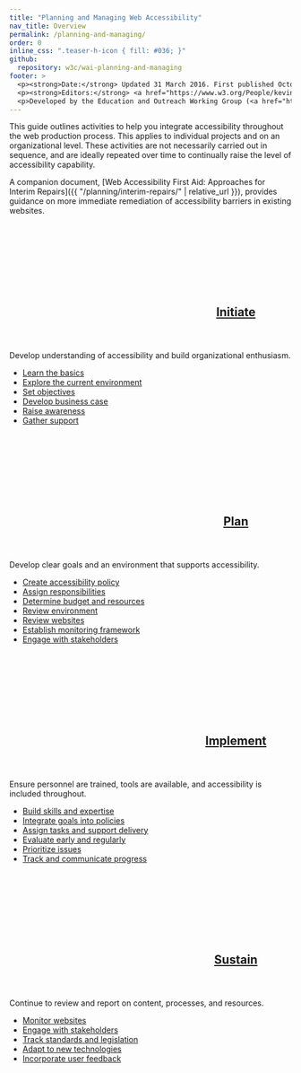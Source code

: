 ```yaml
---
title: "Planning and Managing Web Accessibility"
nav_title: Overview
permalink: /planning-and-managing/
order: 0
inline_css: ".teaser-h-icon { fill: #036; }"
github:
  repository: w3c/wai-planning-and-managing
footer: >
  <p><strong>Date:</strong> Updated 31 March 2016. First published October 2002.</p>
  <p><strong>Editors:</strong> <a href="https://www.w3.org/People/kevin">Kevin White</a>, <a href="https://www.w3.org/People/shadi">Shadi Abou-Zahra</a>, and <a href="https://www.w3.org/People/Shawn">Shawn Lawton Henry</a>. <a href="https://www.w3.org/WAI/beta/planning-and-managing/acknowledgements/">Acknowledgements</a> includes information on previous versions and editors.</p>
  <p>Developed by the Education and Outreach Working Group (<a href="http://www.w3.org/WAI/EO/">EOWG</a>). Updated with support from the <a href="https://www.w3.org/WAI/DEV/">WAI-DEV Project</a> and the <a href="https://www.w3.org/WAI/ACT/">WAI-ACT Project</a>, co-funded by the European Commission <abbr title="Information Society Technologies">IST</abbr> Programme.</p>
---
```



This guide outlines activities to help you integrate accessibility
throughout the web production process. This applies to individual
projects and on an organizational level. These activities are not
necessarily carried out in sequence, and are ideally repeated over time
to continually raise the level of accessibility capability.

A companion document, [Web Accessibility First Aid: Approaches for
Interim Repairs]({{ "/planning/interim-repairs/" | relative_url }}), provides guidance on more
immediate remediation of accessibility barriers in existing websites.

<div class="grid-4q nogap teaser" style="padding:0">
  <div class="q1-start q2-end area-teaser">
    <header class="teaser-h">
      <h2 class="title">
        <svg class="teaser-h-icon full">
        <use xlink:href="{{ "/planning-and-managing/img/icons.svg" | relative_url }}#initiate"></use></svg>
        <a href="{{ "/planning-and-managing/initiate/" | relative_url }}">Initiate</a>
      </h2>
    </header>
    <p>Develop understanding of accessibility and build organizational
    enthusiasm.</p>
    <ul>
      <li><a href="{{ "/planning-and-managing/initiate/" | relative_url }}#learn-the-basics">Learn the basics</a></li>
      <li><a href="{{ "/planning-and-managing/initiate/" | relative_url }}#explore-the-current-environment">Explore the current environment</a></li>
      <li><a href="{{ "/planning-and-managing/initiate/" | relative_url }}#set-objectives">Set objectives</a></li>
      <li><a href="{{ "/planning-and-managing/initiate/" | relative_url }}#develop-business-case">Develop business case</a></li>
      <li><a href="{{ "/planning-and-managing/initiate/" | relative_url }}#raise-awareness">Raise awareness</a></li>
      <li><a href="{{ "/planning-and-managing/initiate/" | relative_url }}#gather-support">Gather support</a></li>
    </ul>
  </div>
  <div class="q3-start q4-end area-teaser">
    <header class="teaser-h">
      <h2 class="title">
        <svg class="teaser-h-icon full">
        <use xlink:href="{{ "/planning-and-managing/img/icons.svg" | relative_url }}#plan"></use></svg>
        <a href="{{ "/planning-and-managing/plan/" | relative_url }}">Plan</a>
      </h2>
    </header>
    <p>Develop clear goals and an environment that supports accessibility.</p>
    <ul>
      <li><a href="{{ "/planning-and-managing/plan/" | relative_url }}#create-accessibility-policy">Create accessibility policy</a></li>
      <li><a href="{{ "/planning-and-managing/plan/" | relative_url }}#assign-responsibilities">Assign responsibilities</a></li>
      <li><a href="{{ "/planning-and-managing/plan/" | relative_url }}#determine-budget-and-resources">Determine budget and resources</a></li>
      <li><a href="{{ "/planning-and-managing/plan/" | relative_url }}#review-environment">Review environment</a></li>
      <li><a href="{{ "/planning-and-managing/plan/" | relative_url }}#review-websites">Review websites</a></li>
      <li><a href="{{ "/planning-and-managing/plan/" | relative_url }}#establish-monitoring-framework">Establish monitoring framework</a></li>
      <li><a href="{{ "/planning-and-managing/plan/" | relative_url }}#engage-with-stakeholders">Engage with stakeholders</a></li>
    </ul>
  </div>
</div>

<div class="grid-4q nogap teaser" style="padding:0">
  <div class="q1-start q2-end area-teaser">
    <header class="teaser-h">
      <h2 class="title">
        <svg class="teaser-h-icon full">
        <use xlink:href="{{ "/planning-and-managing/img/icons.svg" | relative_url }}#implement"></use></svg>
        <a href="{{ "/planning-and-managing/implement/" | relative_url }}">Implement</a>
      </h2>
    </header>
    <p>Ensure personnel are trained, tools are available, and accessibility
    is included throughout.</p>
    <ul>
      <li><a href="{{ "/planning-and-managing/implement/" | relative_url }}#build-skills-and-expertise">Build skills and expertise</a></li>
      <li><a href="{{ "/planning-and-managing/implement/" | relative_url }}#integrate-goals-into-policies">Integrate goals into policies</a></li>
      <li><a href="{{ "/planning-and-managing/implement/" | relative_url }}#assign-tasks-and-support-delivery">Assign tasks and support delivery</a></li>
      <li><a href="{{ "/planning-and-managing/implement/" | relative_url }}#evaluate-early-and-regularly">Evaluate early and regularly</a></li>
      <li><a href="{{ "/planning-and-managing/implement/" | relative_url }}#prioritize-issues">Prioritize issues</a></li>
      <li><a href="{{ "/planning-and-managing/implement/" | relative_url }}#track-and-communicate-progress">Track and communicate progress</a></li>
    </ul>
  </div>
  <div class="q3-start q4-end area-teaser">
    <header class="teaser-h">
      <h2 class="title">
        <svg class="teaser-h-icon full">
        <use xlink:href="{{ "/planning-and-managing/img/icons.svg" | relative_url }}#sustain"></use></svg>
        <a href="{{ "/planning-and-managing/sustain/" | relative_url }}">Sustain</a>
      </h2>
    </header>
    <p>Continue to review and report on content, processes, and resources.</p>
    <ul>
      <li><a href="{{ "/planning-and-managing/sustain/" | relative_url }}#monitor-websites">Monitor websites</a></li>
      <li><a href="{{ "/planning-and-managing/sustain/" | relative_url }}#engage-with-stakeholders">Engage with stakeholders</a></li>
      <li><a href="{{ "/planning-and-managing/sustain/" | relative_url }}#track-standards-and-legislation">Track standards and legislation</a></li>
      <li><a href="{{ "/planning-and-managing/sustain/" | relative_url }}#adapt-to-new-technologies">Adapt to new technologies</a></li>
      <li><a href="{{ "/planning-and-managing/sustain/" | relative_url }}#incorporate-user-feedback">Incorporate user feedback</a></li>
    </ul>
  </div>
</div>
